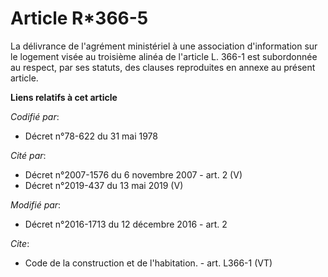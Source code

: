 # Article R*366-5

La délivrance de l'agrément ministériel à une association d'information sur le logement visée au troisième alinéa de
l'article L. 366-1 est subordonnée au respect, par ses statuts, des clauses reproduites en annexe au présent article.

**Liens relatifs à cet article**

_Codifié par_:

  - Décret n°78-622 du 31 mai 1978

_Cité par_:

  - Décret n°2007-1576 du 6 novembre 2007 - art. 2 (V)
  - Décret n°2019-437 du 13 mai 2019 (V)

_Modifié par_:

  - Décret n°2016-1713 du 12 décembre 2016 - art. 2

_Cite_:

  - Code de la construction et de l'habitation. - art. L366-1 (VT)
